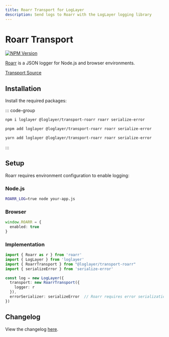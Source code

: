 ```yaml
---
title: Roarr Transport for LogLayer
description: Send logs to Roarr with the LogLayer logging library
---
```


# Roarr Transport

[![NPM Version](https://img.shields.io/npm/v/%40loglayer%2Ftransport-roarr)](https://www.npmjs.com/package/@loglayer/transport-roarr)

[Roarr](https://github.com/gajus/roarr) is a JSON logger for Node.js and browser environments.

[Transport Source](https://github.com/loglayer/loglayer/tree/master/packages/transports/roarr)

## Installation

Install the required packages:

::: code-group

```sh [npm]
npm i loglayer @loglayer/transport-roarr roarr serialize-error
```

```sh [pnpm]
pnpm add loglayer @loglayer/transport-roarr roarr serialize-error
```

```sh [yarn]
yarn add loglayer @loglayer/transport-roarr roarr serialize-error
```

:::

## Setup

Roarr requires environment configuration to enable logging:

### Node.js
```bash
ROARR_LOG=true node your-app.js
```

### Browser
```typescript
window.ROARR = {
  enabled: true
}
```

### Implementation

```typescript
import { Roarr as r } from 'roarr'
import { LogLayer } from 'loglayer'
import { RoarrTransport } from "@loglayer/transport-roarr"
import { serializeError } from 'serialize-error'

const log = new LogLayer({
  transport: new RoarrTransport({
    logger: r
  }),
  errorSerializer: serializeError  // Roarr requires error serialization
})
```

## Changelog

View the changelog [here](./changelogs/roarr-changelog.md).